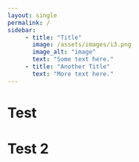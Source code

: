 ```yaml
---
layout: single
permalink: /
sidebar:
     - title: "Title"
       image: /assets/images/i3.png
       image_alt: "image"
       text: "Some text here."
     - title: "Another Title"
       text: "More text here."
---
```


# Test

# Test 2

